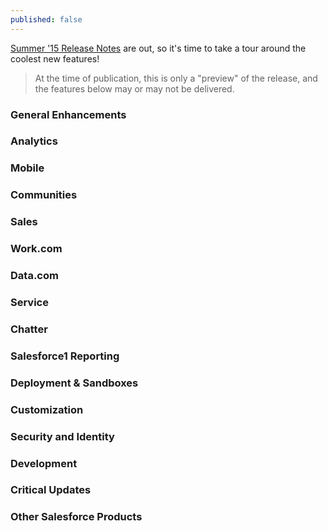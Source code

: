 ```yaml
---
published: false
---
```


<a href="http://releasenotes.docs.salesforce.com/en-us/summer15/release-notes/salesforce_release_notes.htm" target="_blank">Summer '15 Release Notes</a> are out, so it's time to take a tour around the coolest new features!

> At the time of publication, this is only a "preview" of the release, and the features below may or may not be delivered.

### General Enhancements 
### Analytics 
### Mobile 
### Communities 
### Sales 
### Work.com
### Data.com
### Service 
### Chatter 
### Salesforce1 Reporting 
### Deployment & Sandboxes 
### Customization 
### Security and Identity 
### Development 
### Critical Updates 
### Other Salesforce Products 


